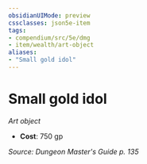 ```yaml
---
obsidianUIMode: preview
cssclasses: json5e-item
tags:
- compendium/src/5e/dmg
- item/wealth/art-object
aliases: 
- "Small gold idol"
---
```

# Small gold idol
*Art object*  

- **Cost**: 750 gp

*Source: Dungeon Master's Guide p. 135*